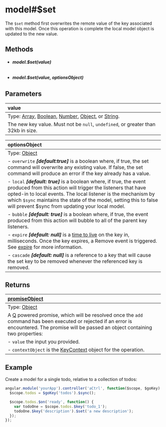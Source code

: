 # model#$set

The `$set` method first overwrites the remote value of the key associated with this model.  Once this operation is complete the local
model object is updated to the new value.

## Methods

- ###### **model.$set(value)**
- ###### **model.$set(value, optionsObject)**

## Parameters

| value |
|:---|
| Type: [Array](https://developer.mozilla.org/en-US/docs/Web/JavaScript/Reference/Global_Objects/Array), [Boolean](https://developer.mozilla.org/en-US/docs/Web/JavaScript/Reference/Global_Objects/Boolean), [Number](https://developer.mozilla.org/en-US/docs/Web/JavaScript/Reference/Global_Objects/Number), [Object](https://developer.mozilla.org/en-US/docs/Web/JavaScript/Reference/Global_Objects/Object), or [String](https://developer.mozilla.org/en-US/docs/Web/JavaScript/Reference/Global_Objects/String). |
| The new key value. Must not be `null`, `undefined`, or greater than 32kb in size. |

| optionsObject |
|:---|
| Type: [Object](https://developer.mozilla.org/en-US/docs/Web/JavaScript/Reference/Global_Objects/Object) |
| - `overwrite` ***[default:true]*** is a boolean where, if true, the set command will overwrite any existing value. If false, the set command will produce an error if the key already has a value. |
| - `local` ***[default: true]*** is a boolean where, if true, the event produced from this action will trigger the listeners that have opted-in to local events.  The local listener is the mechanism by which `$sync` maintains the state of the model, setting this to false will prevent $sync from updating your local model. |
| - `bubble` ***[default: true]*** is a boolean where, if true, the event produced from this action will bubble to all of the parent key listeners. |
| - `expire` ***[default: null]*** is a [time to live](http://en.wikipedia.org/wiki/Time_to_live) on the key in, milliseconds. Once the key expires, a Remove event is triggered. See [expire](https://developers.goinstant.com/v1/javascript_api/key/expire.html) for more information.
| - `cascade` ***[default: null]*** is a reference to a key that will cause the set key to be removed whenever the referenced key is removed. |

## Returns

| [promiseObject](https://developers.goinstant.com/v1/guides/promises.html) |
| :--|
| Type: [Object](https://developer.mozilla.org/en-US/docs/Web/JavaScript/Reference/Global_Objects/Object) |
| A [Q](https://github.com/kriskowal/q/) powered promise, which will be resolved once the `add` command has been executed or rejected if an error is encountered. The promise will be passed an object containing two properties: |
| - `value` the input you provided. |
| - `contextObject` is the [KeyContext](https://developers.goinstant.com/v1/javascript_api/key/context.html) object for the operation. |

## Example

Create a model for a single todo, relative to a collection of todos:

```js
angular.module('yourApp').controller('aCtrl', function($scope, $goKey) {
  $scope.todos = $goKey('todos').$sync();

  $scope.todos.$on('ready', function() {
    var todoOne = $scope.todos.$key('todo_1');
    todoOne.$key('description').$set('a new description');
  });
});
```